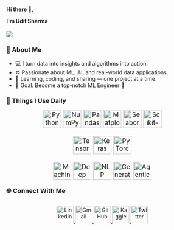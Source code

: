 <h4>Hi there 👋, 
  
  I'm Udit Sharma</h4>

<p>
<img src="https://readme-typing-svg.herokuapp.com?font=Fira+Code&size=22&pause=1000&color=00F7FF&center=true&vCenter=true&width=480&lines=Machine+Learning+Enthusiast+💡;Data+Science+Explorer+📊;Python+Lover+🐍;Always+Building+Something+Cool+🔥" />
</p>

### 🧠 About Me 

- 💻 I turn data into insights and algorithms into action.  
- ⚙️ Passionate about ML, AI, and real-world data applications.  
- 🌱 Learning, coding, and sharing — one project at a time.  
- 🎯 Goal: Become a top-notch ML Engineer 🚀

### 🧰 Things I Use Daily  

<div align="center" style="transform: scale(1.2); margin: 30px 0;">

  <!-- 🐍 Core ML & Python Stack -->
  <a href="#"><img src="https://img.shields.io/badge/Python-FFD43B?style=for-the-badge&logo=python&logoColor=blue&labelColor=101010" alt="Python" height="40"/></a>
  <a href="#"><img src="https://img.shields.io/badge/NumPy-4DABCF?style=for-the-badge&logo=numpy&logoColor=white&labelColor=101010" alt="NumPy" height="40"/></a>
  <a href="#"><img src="https://img.shields.io/badge/Pandas-150458?style=for-the-badge&logo=pandas&logoColor=white&labelColor=101010" alt="Pandas" height="40"/></a>
  <a href="#"><img src="https://img.shields.io/badge/Matplotlib-11557C?style=for-the-badge&logo=plotly&logoColor=white&labelColor=101010" alt="Matplotlib" height="40"/></a>
  <a href="#"><img src="https://img.shields.io/badge/Seaborn-4C9D9B?style=for-the-badge&logo=python&logoColor=white&labelColor=101010" alt="Seaborn" height="40"/></a>
  <a href="#"><img src="https://img.shields.io/badge/Scikit--learn-F7931E?style=for-the-badge&logo=scikit-learn&logoColor=white&labelColor=101010" alt="Scikit-learn" height="40"/></a>

  <!-- 🤖 Deep Learning Frameworks -->
  <a href="#"><img src="https://img.shields.io/badge/TensorFlow-FF6F00?style=for-the-badge&logo=tensorflow&logoColor=white&labelColor=101010" alt="TensorFlow" height="40"/></a>
  <a href="#"><img src="https://img.shields.io/badge/Keras-D00000?style=for-the-badge&logo=keras&logoColor=white&labelColor=101010" alt="Keras" height="40"/></a>
  <a href="#"><img src="https://img.shields.io/badge/PyTorch-EE4C2C?style=for-the-badge&logo=pytorch&logoColor=white&labelColor=101010" alt="PyTorch" height="40"/></a>

  <!-- 🧠 AI & Specialized Areas -->
  <a href="#"><img src="https://img.shields.io/badge/Machine%20Learning-009688?style=for-the-badge&logo=python&logoColor=white&labelColor=101010" alt="Machine Learning" height="40"/></a>
  <a href="#"><img src="https://img.shields.io/badge/Deep%20Learning-673AB7?style=for-the-badge&logo=tensorflow&logoColor=white&labelColor=101010" alt="Deep Learning" height="40"/></a>
  <a href="#"><img src="https://img.shields.io/badge/NLP-7A1FA2?style=for-the-badge&logo=openai&logoColor=white&labelColor=101010" alt="NLP" height="40"/></a>
  <a href="#"><img src="https://img.shields.io/badge/Gen%20AI-00BFA5?style=for-the-badge&logo=openai&logoColor=white&labelColor=101010" alt="Generative AI" height="40"/></a>
  <a href="#"><img src="https://img.shields.io/badge/Agentic%20AI-1E88E5?style=for-the-badge&logo=brain&logoColor=white&labelColor=101010" alt="Agentic AI" height="40"/></a>

</div>

### 🌐 Connect With Me  

<p align="center" style="margin: 30px 0;">

  <a href="[https://www.linkedin.com/in/YOUR-LINKEDIN](https://www.linkedin.com/in/udit-sharma-5533082aa/)" target="_blank">
    <img src="https://img.shields.io/badge/LinkedIn-0A66C2?style=for-the-badge&logo=linkedin&logoColor=white" height="45" alt="LinkedIn"/>
  </a>

  <a href="mailto:uditbouhare05@gmail.com" target="_blank">
    <img src="https://img.shields.io/badge/Gmail-D14836?style=for-the-badge&logo=gmail&logoColor=white" height="45" alt="Gmail"/>
  </a>

  <a href="https://github.com/uditsharma" target="_blank">
    <img src="https://img.shields.io/badge/GitHub-181717?style=for-the-badge&logo=github&logoColor=white" height="45" alt="GitHub"/>
  </a>

  <a href="https://kaggle.com/YOUR-KAGGLE" target="_blank">
    <img src="https://img.shields.io/badge/Kaggle-20BEFF?style=for-the-badge&logo=kaggle&logoColor=white" height="45" alt="Kaggle"/>
  </a>

  <a href="https://twitter.com/YOUR-TWITTER" target="_blank">
    <img src="https://img.shields.io/badge/Twitter-1DA1F2?style=for-the-badge&logo=twitter&logoColor=white" height="45" alt="Twitter"/>
  </a>

</p>



